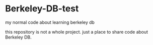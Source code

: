 Berkeley-DB-test
================

my normal code about learning berkeley db

this repository is not a whole project. just a place to share code about Berkeley DB. 

